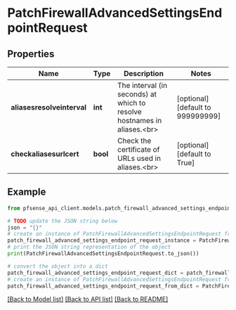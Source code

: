 # PatchFirewallAdvancedSettingsEndpointRequest


## Properties

Name | Type | Description | Notes
------------ | ------------- | ------------- | -------------
**aliasesresolveinterval** | **int** | The interval (in seconds) at which to resolve hostnames in aliases.&lt;br&gt; | [optional] [default to 999999999]
**checkaliasesurlcert** | **bool** | Check the certificate of URLs used in aliases.&lt;br&gt; | [optional] [default to True]

## Example

```python
from pfsense_api_client.models.patch_firewall_advanced_settings_endpoint_request import PatchFirewallAdvancedSettingsEndpointRequest

# TODO update the JSON string below
json = "{}"
# create an instance of PatchFirewallAdvancedSettingsEndpointRequest from a JSON string
patch_firewall_advanced_settings_endpoint_request_instance = PatchFirewallAdvancedSettingsEndpointRequest.from_json(json)
# print the JSON string representation of the object
print(PatchFirewallAdvancedSettingsEndpointRequest.to_json())

# convert the object into a dict
patch_firewall_advanced_settings_endpoint_request_dict = patch_firewall_advanced_settings_endpoint_request_instance.to_dict()
# create an instance of PatchFirewallAdvancedSettingsEndpointRequest from a dict
patch_firewall_advanced_settings_endpoint_request_from_dict = PatchFirewallAdvancedSettingsEndpointRequest.from_dict(patch_firewall_advanced_settings_endpoint_request_dict)
```
[[Back to Model list]](../README.md#documentation-for-models) [[Back to API list]](../README.md#documentation-for-api-endpoints) [[Back to README]](../README.md)


